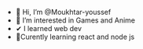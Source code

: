 - 👋 Hi, I’m @Moukhtar-youssef
- 👀 I’m interested in Games and Anime
- ✔ I learned web dev
- 📑Curently learning react and node js
<!---
Moukhtar-youssef/Moukhtar-youssef is a ✨ special ✨ repository because its `README.md` (this file) appears on your GitHub profile.
You can click the Preview link to take a look at your changes.
--->
